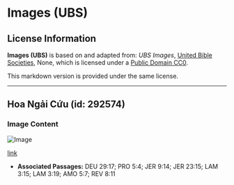 # Images (UBS)

## License Information

**Images (UBS)** is based on and adapted from: _UBS Images_, [United Bible Societies](https://unitedbiblesocieties.org/), None, which is licensed under a [Public Domain CC0](https://creativecommons.org/public-domain/cc0/).

This markdown version is provided under the same license.



--------------------------------

## Hoa Ngải Cứu (id: 292574)

### Image Content

![Image](https://cdn.aquifer.bible/aquifer-content/resources/Media/WEB-0924_wormwood_flowers.jpg)

[link](https://cdn.aquifer.bible/aquifer-content/resources/Media/WEB-0924_wormwood_flowers.jpg)

* **Associated Passages:** DEU 29:17; PRO 5:4; JER 9:14; JER 23:15; LAM 3:15; LAM 3:19; AMO 5:7; REV 8:11

